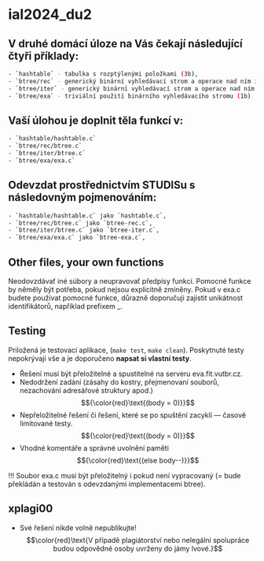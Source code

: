 # ial2024_du2

## V druhé domácí úloze na Vás čekají následující čtyři příklady:
```bash
- `hashtable` - tabulka s rozptýlenými položkami (3b),
- `btree/rec` - generický binární vyhledávací strom a operace nad ním implementované rekurzivně (3b)
- `btree/iter` - generický binární vyhledávací strom a operace nad ním implementované iterativně (3b)
- `btree/exa` - triviální použití binárního vyhledávacího stromu (1b)
```
## Vaší úlohou je doplnit těla funkcí v:
```bash
- `hashtable/hashtable.c`
- `btree/rec/btree.c`
- `btree/iter/btree.c`
- `btree/exa/exa.c`
```
## Odevzdat prostřednictvím STUDISu s **následovným pojmenováním**:
```bash
- `hashtable/hashtable.c` jako `hashtable.c`,
- `btree/rec/btree.c` jako `btree-rec.c`,
- `btree/iter/btree.c` jako `btree-iter.c`,
- `btree/exa/exa.c` jako `btree-exa.c`,
```
## Other files, your own functions
Neodovzdávať iné súbory a neupravovať předpisy funkcí.
Pomocné funkce by něměly být potřeba, pokud nejsou explicitně zmíněny. 
Pokud v exa.c budete používat pomocné funkce, důrazně doporučuji zajistit unikátnost identifikátorů, například prefixem _.

## Testing
Priložená je testovací aplikace, (`make test`, `make clean`).
Poskytnuté testy nepokrývají vše a je doporučeno **napsat si vlastní testy**.

* Řešení musí být přeložitelné a spustitelné na serveru eva.fit.vutbr.cz.
* Nedodržení zadání (zásahy do kostry, přejmenovaní souborů, nezachování adresářové struktury apod.) $${\color{red}\text{(body = 0)}}$$
* Nepřeložitelné řešení či řešení, které se po spuštění zacyklí — časově limitované testy.  $${\color{red}\text{(body = 0)}}$$
* Vhodné komentáře a správné uvolnění paměti $${\color{red}\text{(else body--)}}$$

!!! Soubor exa.c musí být přeložitelný i pokud není vypracovaný (= bude překládán a testován s odevzdanými implementacemi btree).

## xplagi00
* Své řešení nikde volně nepublikujte! $$\color{red}\text{V případě plagiátorství nebo nelegální spolupráce budou odpovědné osoby uvrženy do jámy lvové.}$$
